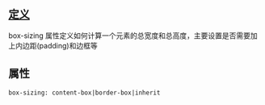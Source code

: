 ## [定义](https://www.runoob.com/cssref/css3-pr-box-sizing.html)

box-sizing 属性定义如何计算一个元素的总宽度和总高度，主要设置是否需要加上内边距(padding)和边框等

## 属性

`box-sizing: content-box|border-box|inherit`

